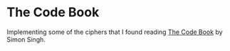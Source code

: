 # The Code Book

Implementing some of the ciphers that I found reading [The Code Book](http://simonsingh.net/books/the-code-book/) by Simon Singh.
